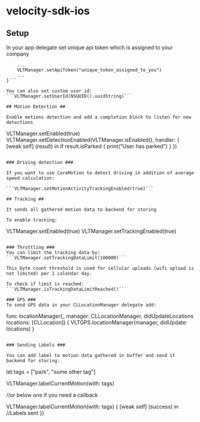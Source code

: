 # velocity-sdk-ios

## Setup ##
In your app delegate set unique api token which is assigned to your company

```func application(_ application: UIApplication, didFinishLaunchingWithOptions launchOptions: [UIApplicationLaunchOptionsKey: Any]?) -> Bool {
    ...
    VLTManager.setApiToken("unique_token_assigned_to_you")
    ...
}```

You can also set custom user id:
```VLTManager.setUserId(NSUUID().uuidString)```

## Motion Detection ##

Enable motions detection and add a completion block to listen for new detections

```
VLTManager.setEnabled(true)
VLTManager.setDetectionEnabled(VLTManager.isEnabled(), handler: { [weak self] (result) in
    if result.isParked {
        print("User has parked")
    }
})
```

### Driving detection ###

If you want to use CoreMotion to detect driving in addition of average speed calculation:

```VLTManager.setMotionActivityTrackingEnabled(true)```

## Tracking ##

It sends all gathered motion data to backend for storing

To enable tracking:
```
VLTManager.setEnabled(true)
VLTManager.setTrackingEnabled(true)
```

### Throttling ###
You can limit the tracking data by:
```VLTManager.setTrackingDataLimit(100000)```

This byte count threshold is used for cellular uploads (wifi upload is not limited) per 1 calendar day.

To check if limit is reached:
```VLTManager.isTrackingDataLimitReached()```

### GPS ###
To send GPS data in your CLLocationManager delegate add:

```
func locationManager(_ manager: CLLocationManager, didUpdateLocations locations: [CLLocation]) {
    VLTGPS.locationManager(manager, didUpdate: locations)
}
```

### Sending Labels ###

You can add label to motion data gathered in buffer and send it backend for storing:

```
let tags = ["park", "some other tag"]

VLTManager.labelCurrentMotion(with: tags)

//or below one if you need a callback

VLTManager.labelCurrentMotion(with: tags) { [weak self] (success) in
    //Labels sent
})
```
